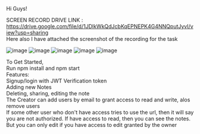 Hi Guys!<br/>

SCREEN RECORD DRIVE LINK : https://drive.google.com/file/d/1JDlkWkQdJcbKqEPNEPK4G4NNQputJyvI/view?usp=sharing
<br/>
Here also I have attached the screenshot of the recording for the task
<br/>

![image](https://github.com/user-attachments/assets/c2d330a2-ed9d-4786-ab97-0c73c5587d40)
![image](https://github.com/user-attachments/assets/e239f8d6-a07c-4814-8954-b3ac164f1ee8)
![image](https://github.com/user-attachments/assets/f82b781c-9021-4a48-926a-ddca68d255e5)
![image](https://github.com/user-attachments/assets/c313984e-df75-451b-88ce-72dfcb812790)
![image](https://github.com/user-attachments/assets/137d9fb2-aead-407b-93e0-416065c60f04)

To Get Started,
<br/>
Run npm install and npm start
<br/>
Features:
<br/>
Signup/login with JWT Verification token
<br/>
Adding new Notes
<br/>
Deleting, sharing, editing the note
<br/>
The Creator can add users by email to grant access to read and write, alos remove users
<br/>
If some other user who don't have access tries to use the url, then it will say you are not authorized. If have access to read, then you can see the notes. But you can only edit if you have access to edit granted by the owner

